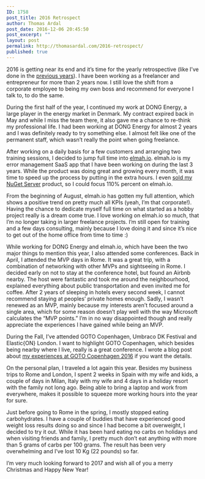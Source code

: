 ```yaml
---
ID: 1758
post_title: 2016 Retrospect
author: Thomas Ardal
post_date: 2016-12-06 20:45:50
post_excerpt: ""
layout: post
permalink: http://thomasardal.com/2016-retrospect/
published: true
---
```

2016 is getting near its end and it’s time for the yearly retrospective (like I’ve done in the <a href="/tag/retrospective/">previous years</a>). I have been working as a freelancer and entrepreneur for more than 2 years now. I still love the shift from a corporate employee to being my own boss and recommend for everyone I talk to, to do the same.

During the first half of the year, I continued my work at DONG Energy, a large player in the energy market in Denmark. My contract expired back in May and while I miss the team there, it also gave me a chance to re-think my professional life. I had been working at DONG Energy for almost 2 years and I was definitely ready to try something else. I almost felt like one of the permanent staff, which wasn’t really the point when going freelance.

After working on a daily basis for a few customers and arranging two training sessions, I decided to jump full time into <a href="https://elmah.io/">elmah.io</a>. elmah.io is my error management SaaS app that I have been working on during the last 3 years. While the product was doing great and growing every month, it was time to speed up the process by putting in the extra hours. I even <a href="/nuget-server-acquired/">sold my NuGet Server</a> product, so I could focus 110% percent on elmah.io.

From the beginning of August, elmah.io has gotten my full attention, which shows a positive trend on pretty much all KPIs (yeah, I’m that corporate!). Having the chance to dedicate myself full time on what started as a hobby project really is a dream come true. I love working on elmah.io so much, that I’m no longer taking in larger freelance projects. I’m still open for training and a few days consulting, mainly because I love doing it and since it’s nice to get out of the home office from time to time :)

While working for DONG Energy and elmah.io, which have been the two major things to mention this year, I also attended some conferences. Back in April, I attended the MVP days in Rome. It was a great trip, with a combination of networking with other MVPs and sightseeing in Rome. I decided early on not to stay at the conference hotel, but found an Airbnb nearby. The host were fantastic and took me around the neighbourhood, explained everything about public transportation and even invited me for coffee. After 2 years of sleeping in hotels every second week, I cannot recommend staying at peoples’ private homes enough. Sadly, I wasn’t renewed as an MVP, mainly because my interests aren’t focused around a single area, which for some reason doesn’t play well with the way Microsoft calculates the “MVP points.” I’m in no way disappointed though and really appreciate the experiences I have gained while being an MVP.

During the Fall, I’ve attended GOTO Copenhagen, Umbraco DK Festival and Elastic{ON} London. I want to highlight GOTO Copenhagen, which besides being nearby where I live, really is a great conference. I wrote a blog post about <a href="/goto-copenhagen-2016-retrospective/">my experiences at GOTO Copenhagen 2016</a> if you want the details.

On the personal plan, I traveled a lot again this year. Besides my business trips to Rome and London, I spent 2 weeks in Spain with my wife and kids, a couple of days in Milan, Italy with my wife and 4 days in a holiday resort with the family not long ago. Being able to bring a laptop and work from everywhere, makes it possible to squeeze more working hours into the year for sure.

Just before going to Rome in the spring, I mostly stopped eating carbohydrates. I have a couple of buddies that have experienced good weight loss results doing so and since I had become a bit overweight, I decided to try it out. While it has been hard eating no carbs on holidays and when visiting friends and family, I pretty much don’t eat anything with more than 5 grams of carbs per 100 grams. The result has been very overwhelming and I’ve lost 10 Kg (22 pounds) so far.

I’m very much looking forward to 2017 and wish all of you a merry Christmas and Happy New Year!